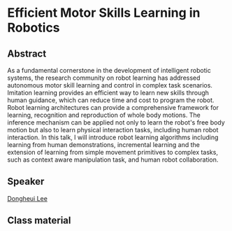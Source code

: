 # Efficient Motor Skills Learning in Robotics

## Abstract

As a fundamental cornerstone in the development of intelligent robotic systems, the research community on robot learning has addressed autonomous motor skill learning and control in complex task scenarios. Imitation learning provides an efficient way to learn new skills through human guidance, which can reduce time and cost to program the robot. Robot learning architectures can provide a comprehensive framework for learning, recognition and reproduction of whole body motions.  The inference mechanism can be applied not only to learn the robot's free body motion but also to learn physical interaction tasks, including human robot interaction. In this talk, I will introduce robot learning algorithms including learning from human demonstrations, incremental learning and the extension of learning from simple movement primitives to complex tasks, such as context aware manipulation task, and human robot collaboration.

## Speaker

[Dongheui Lee](dongheui-lee.md)

## Class material


